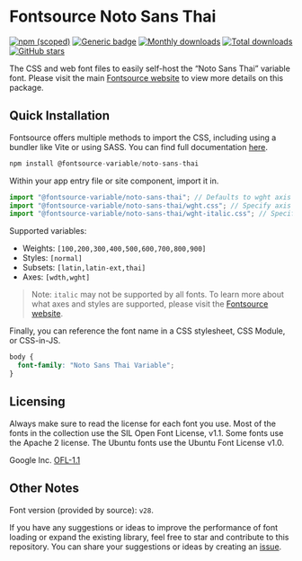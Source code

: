 # Fontsource Noto Sans Thai

[![npm (scoped)](https://img.shields.io/npm/v/@fontsource-variable/noto-sans-thai?color=brightgreen)](https://www.npmjs.com/package/@fontsource-variable/noto-sans-thai) [![Generic badge](https://img.shields.io/badge/fontsource-passing-brightgreen)](https://github.com/fontsource/fontsource) [![Monthly downloads](https://badgen.net/npm/dm/@fontsource-variable/noto-sans-thai)](https://github.com/fontsource/fontsource) [![Total downloads](https://badgen.net/npm/dt/@fontsource-variable/noto-sans-thai)](https://github.com/fontsource/fontsource) [![GitHub stars](https://img.shields.io/github/stars/fontsource/fontsource.svg?style=social&label=Star)](https://github.com/fontsource/fontsource/stargazers)

The CSS and web font files to easily self-host the “Noto Sans Thai” variable font. Please visit the main [Fontsource website](https://fontsource.org/fonts/noto-sans-thai) to view more details on this package.

## Quick Installation

Fontsource offers multiple methods to import the CSS, including using a bundler like Vite or using SASS. You can find full documentation [here](https://fontsource.org/docs/getting-started/introduction).

```javascript
npm install @fontsource-variable/noto-sans-thai
```

Within your app entry file or site component, import it in.

```javascript
import "@fontsource-variable/noto-sans-thai"; // Defaults to wght axis
import "@fontsource-variable/noto-sans-thai/wght.css"; // Specify axis
import "@fontsource-variable/noto-sans-thai/wght-italic.css"; // Specify axis and style
```

Supported variables:
- Weights: `[100,200,300,400,500,600,700,800,900]`
- Styles: `[normal]`
- Subsets: `[latin,latin-ext,thai]`
- Axes: `[wdth,wght]`

> Note: `italic` may not be supported by all fonts. To learn more about what axes and styles are supported, please visit the [Fontsource website](https://fontsource.org/fonts/noto-sans-thai).

Finally, you can reference the font name in a CSS stylesheet, CSS Module, or CSS-in-JS.

```css
body {
  font-family: "Noto Sans Thai Variable";
}
```

## Licensing
Always make sure to read the license for each font you use. Most of the fonts in the collection use the SIL Open Font License, v1.1. Some fonts use the Apache 2 license. The Ubuntu fonts use the Ubuntu Font License v1.0.

Google Inc.
[OFL-1.1](http://scripts.sil.org/OFL)

## Other Notes
Font version (provided by source): `v28`.

If you have any suggestions or ideas to improve the performance of font loading or expand the existing library, feel free to star and contribute to this repository. You can share your suggestions or ideas by creating an [issue](https://github.com/fontsource/fontsource/issues).